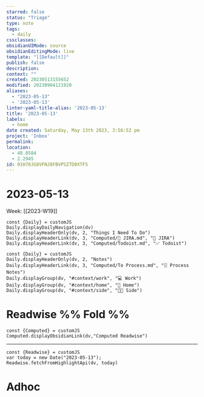 ```yaml
---
starred: false
status: "Triage"
type: note
tags:
  - daily
cssclasses: 
obsidianUIMode: source
obsidianEditingMode: live
template: "[[Default]]"
publish: false
description: 
context: ""
created: 20230513155652
modified: 20230904121920
aliases:
  - "2023-05-13"
  - '2023-05-13'
linter-yaml-title-alias: '2023-05-13'
title: '2023-05-13'
labels:
  - home
date created: Saturday, May 13th 2023, 3:56:52 pm
project: 'Inbox'
permalink: 
location:
  - 48.8584
  - 2.2945
id: 01H70JG8VFNJ8FBVPSZTD0XTF5
---
```


# 2023-05-13

Week: [[2023-W19]]

```dataviewjs
const {Daily} = customJS
Daily.displayDailyNavigation(dv)
Daily.displayHeaderOnly(dv, 2, "Things I Need To Do")
Daily.displayHeaderLink(dv, 3, "Computed/🎫 JIRA.md", "🎫 JIRA")
Daily.displayHeaderLink(dv, 3, "Computed/Todoist.md", "✅ Todoist")
```


```dataviewjs
const {Daily} = customJS
Daily.displayHeaderOnly(dv, 2, "Notes")
Daily.displayHeaderLink(dv, 3, "Computed/To Process.md", "🗄️ Process Notes")
Daily.displayGroup(dv, "#context/work", "💻 Work")
Daily.displayGroup(dv, "#context/home", "🏡 Home")
Daily.displayGroup(dv, "#context/side", "👨‍💻 Side")
```

# Readwise %% Fold %%

```dataviewjs
const {Computed} = customJS
Computed.displayObsidianLink(dv,"Computed Readwise")
```

---

```dataviewjs
const {Readwise} = customJS
var today = new Date("2023-05-13");
Readwise.fetchFromHighlightApi(dv, today)
```

# Adhoc
